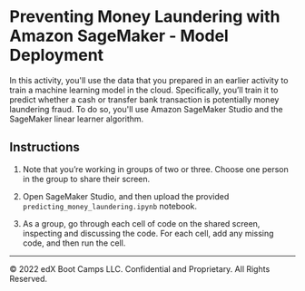 # Preventing Money Laundering with Amazon SageMaker - Model Deployment

In this activity, you'll use the data that you prepared in an earlier activity to train a machine learning model in the cloud. Specifically, you’ll train it to predict whether a cash or transfer bank transaction is potentially money laundering fraud. To do so, you'll use Amazon SageMaker Studio and the SageMaker linear learner algorithm.

## Instructions

1. Note that you’re working in groups of two or three. Choose one person in the group to share their screen.

2. Open SageMaker Studio, and then upload the provided `predicting_money_laundering.ipynb` notebook.

3. As a group, go through each cell of code on the shared screen, inspecting and discussing the code. For each cell, add any missing code, and then run the cell.

---

© 2022 edX Boot Camps LLC. Confidential and Proprietary. All Rights Reserved.